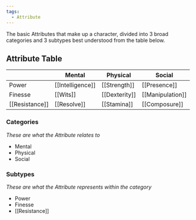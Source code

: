 ```yaml
---
tags:
  - Attribute
---
```

The basic Attributes that make up a character, divided into 3 broad categories and 3 subtypes best understood from the table below.
## Attribute Table
|  | Mental | Physical | Social |
| ---- | ---- | ---- | ---- |
| Power | [[Intelligence]] | [[Strength]] | [[Presence]] |
| Finesse | [[Wits]] | [[Dexterity]] | [[Manipulation]] |
| [[Resistance]] | [[Resolve]] | [[Stamina]] | [[Composure]] |
### Categories
_These are what the Attribute relates to_
- Mental
- Physical
- Social
### Subtypes
_These are what the Attribute represents within the category_
- Power
- Finesse
- [[Resistance]]